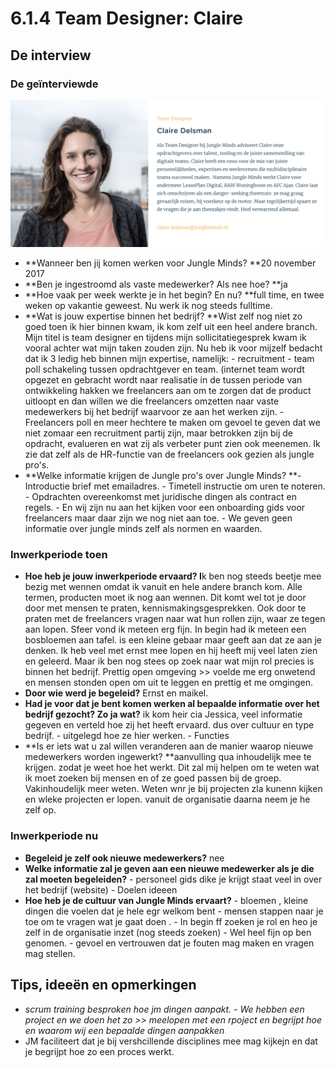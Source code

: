 # 6.1.4 Team Designer: Claire

## De interview

### De geïnterviewde

![Claire Delsman](../../.gitbook/assets/medewerker_claire.png)

* **Wanneer ben jij komen werken voor Jungle Minds? **20 november 2017 
* **Ben je ingestroomd als vaste medewerker? Als nee hoe? **ja 
* **Hoe vaak per week werkte je in het begin? En nu? **full time, en twee weken op vakantie geweest. Nu werk ik nog steeds fulltime. 
* **Wat is jouw expertise binnen het bedrijf? **Wist zelf nog niet zo goed toen ik hier binnen kwam, ik kom zelf uit een heel andere branch. Mijn titel is team designer en tijdens mijn sollicitatiegesprek kwam ik vooral achter wat mijn taken zouden zijn. Nu heb ik voor mijzelf bedacht dat ik 3 ledig heb binnen mijn expertise, namelijk:  - recruitment - team poll schakeling tussen opdrachtgever en team. \(internet team wordt opgezet en gebracht wordt naar realisatie in de tussen periode van ontwikkeling hakken we freelancers aan om te zorgen dat de product uitloopt en dan willen we die freelancers omzetten naar vaste medewerkers bij het bedrijf waarvoor ze aan het werken zijn.  - Freelancers poll en meer hechtere te maken om gevoel te geven dat we niet zomaar een recruitment partij zijn, maar betrokken zijn bij de opdracht, evalueren en wat zij als verbeter punt zien ook meenemen. Ik zie dat zelf als de HR-functie van de freelancers ook gezien als jungle pro's. 
* **Welke informatie krijgen de Jungle pro's over Jungle Minds? **- Introductie brief met emailadres. - Timetell instructie om uren te noteren. - Opdrachten overeenkomst met juridische dingen als contract en regels. - En wij zijn nu aan het kijken voor een onboarding gids voor freelancers maar daar zijn we nog niet aan toe. - We geven geen informatie over jungle minds zelf als normen en waarden.

### Inwerkperiode toen

* **Hoe heb je jouw inwerkperiode ervaard? I**k ben nog steeds beetje mee bezig met wennen omdat ik vanuit en hele andere branch kom. Alle termen, producten moet ik nog aan wennen. Dit komt wel tot je door door met mensen te praten, kennismakingsgesprekken. Ook door te praten met de freelancers vragen naar wat hun rollen zijn, waar ze tegen aan lopen. Sfeer vond ik meteen erg fijn. In begin had ik meteen een bosbloemen aan tafel. is een kleine gebaar maar geeft aan dat ze aan je denken. Ik heb veel met ernst mee lopen en hij heeft mij veel laten zien en geleerd. Maar ik ben nog stees op zoek naar wat mijn rol precies is binnen het bedrijf. Prettig open omgeving &gt;&gt; voelde me erg onwetend en mensen stonden open om uit te leggen en prettig et me omgingen. 
* **Door wie werd je begeleid?** Ernst en maikel. 
* **Had je voor dat je bent komen werken al bepaalde informatie over het bedrijf gezocht? Zo ja wat?** ik kom heir cia Jessica, veel informatie gegeven en verteld hoe zij het heeft ervaard. dus over cultuur en type bedrijf. - uitgelegd hoe ze hier werken. - Functies 
* **Is er iets wat u zal willen veranderen aan de manier waarop nieuwe medewerkers worden ingewerkt? **aanvulling qua inhoudelijk mee te krijgen. zodat je weet hoe het werkt. Dit zal mij helpen om te weten wat ik moet zoeken bij mensen en of ze goed passen bij de groep. Vakinhoudelijk meer weten. Weten wnr je bij projecten zla kunenn kijken en wleke projecten er lopen. vanuit de organisatie daarna neem je he zelf op.

### Inwerkperiode nu

* **Begeleid je zelf ook nieuwe medewerkers?** nee 
* **Welke informatie zal je geven aan een nieuwe medewerker als je die zal moeten begeleiden?** - personeel gids dike je krijgt staat veel in over het bedrijf \(website\) - Doelen ideeen 
* **Hoe heb je de cultuur van Jungle Minds ervaart?** - bloemen , kleine dingen die voelen dat je hele egr welkom bent - mensen stappen naar je toe om te vragen wat je gaat doen . - In begin ff zoeken je rol en heo je zelf in de organisatie inzet \(nog steeds zoeken\) - Wel heel fijn op ben genomen. - gevoel en vertrouwen dat je fouten mag maken en vragen mag stellen. 

## Tips, ideeën en opmerkingen

*  _scrum training besproken hoe jm dingen aanpakt. - We hebben een project en we doen het zo &gt;&gt; meelopen met een rpoject en begrijpt hoe en waarom wij een bepaalde dingen aanpakken_
* JM faciliteert dat je bij vershcillende disciplines mee mag kijkejn en dat je begrijpt hoe zo een proces werkt. 

